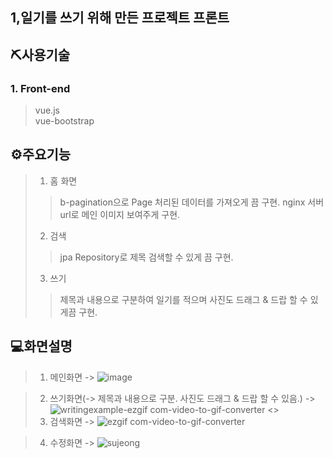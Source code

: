## 1,일기를 쓰기 위해 만든 프로젝트 프론트

## ⛏사용기술
### 1. Front-end

> vue.js  
> vue-bootstrap

## ⚙주요기능

> 1. 홈 화면
>> b-pagination으로 Page 처리된 데이터를 가져오게 끔 구현.
>> nginx 서버 url로 메인 이미지 보여주게 구현.
> 2. 검색
>> jpa Repository로 제목 검색할 수 있게 끔 구현.
>>
> 3. 쓰기
>> 제목과 내용으로 구분하여 일기를 적으며 사진도 드래그 & 드랍 할 수 있게끔 구현.



## 💻화면설명  

> 1. 메인화면
-> ![image](https://github.com/Jungsooooooo/Daily_Writing_Front/assets/94541011/063dcdb1-3837-4dc5-bbfc-d8c4f245bf07)

> 2. 쓰기화면(-> 제목과 내용으로 구분. 사진도 드래그 & 드랍 할 수 있음.)
-> ![writingexample-ezgif com-video-to-gif-converter](https://github.com/Jungsooooooo/Daily_Writing_Front/assets/94541011/00243c35-c766-495d-81fb-5bd8f049cc97)
<>
> 3. 검색화면
-> ![ezgif com-video-to-gif-converter](https://github.com/Jungsooooooo/Daily_Writing_Front/assets/94541011/a542d0ad-3c46-40f4-8b68-f5f9b12391a7)

> 4. 수정화면
-> ![sujeong](https://github.com/Jungsooooooo/Daily_Writing_Front/assets/94541011/679e905e-eff5-46f3-a7fe-322c9eecacbc)





